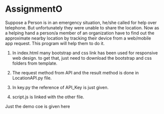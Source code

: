# AssignmentO

Suppose a Person is in an emergency situation, he/she called for help over telephone. But unfortunately they were unable to share the location. Now as a helping hand a person/a member of an organization have to find out the approximate nearby location by tracking their device from a web/mobile app request. This program will help them to do it.

1. In index.html many bootstrap and css link has been used for responsive web design. to get that, just need to download the bootstrap and css folders from template.

2. The request method from API and the result method is done in LocationAPI.py file.

3. In key.py the reference of API_Key is just given.

4. script.js is linked with the other file.

Just the demo coe is given here
